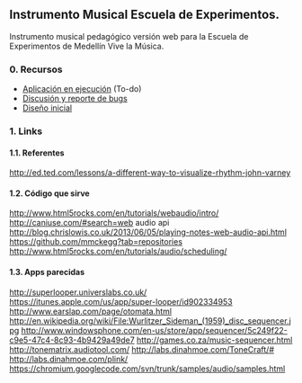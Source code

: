 ## Instrumento Musical Escuela de Experimentos.

Instrumento musical pedagógico versión web para la Escuela de Experimentos de Medellín Vive la Música.

### 0. Recursos

* [Aplicación en ejecución](./) (To-do)
* [Discusión y reporte de bugs](https://github.com/rvega/instrumento-escuela-de-experimentos/issues)
* [Diseño inicial](https://github.com/rvega/instrumento-escuela-experimentos/tree/master/bocetos)

### 1. Links

#### 1.1. Referentes

http://ed.ted.com/lessons/a-different-way-to-visualize-rhythm-john-varney

#### 1.2. Código que sirve

http://www.html5rocks.com/en/tutorials/webaudio/intro/
http://caniuse.com/#search=web audio api
http://blog.chrislowis.co.uk/2013/06/05/playing-notes-web-audio-api.html
https://github.com/mmckegg?tab=repositories
http://www.html5rocks.com/en/tutorials/audio/scheduling/

#### 1.3. Apps parecidas

http://superlooper.universlabs.co.uk/
https://itunes.apple.com/us/app/super-looper/id902334953
http://www.earslap.com/page/otomata.html
http://en.wikipedia.org/wiki/File:Wurlitzer_Sideman_(1959)_disc_sequencer.jpg
http://www.windowsphone.com/en-us/store/app/sequencer/5c249f22-c9e5-47c4-8c93-4b9429a49de7
http://games.co.za/music-sequencer.html
http://tonematrix.audiotool.com/
http://labs.dinahmoe.com/ToneCraft/#
http://labs.dinahmoe.com/plink/
https://chromium.googlecode.com/svn/trunk/samples/audio/samples.html

